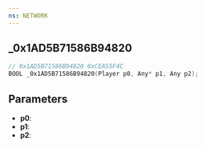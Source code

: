 ```yaml
---
ns: NETWORK
---
```

## _0x1AD5B71586B94820

```c
// 0x1AD5B71586B94820 0xCEA55F4C
BOOL _0x1AD5B71586B94820(Player p0, Any* p1, Any p2);
```

## Parameters
* **p0**:
* **p1**:
* **p2**:
